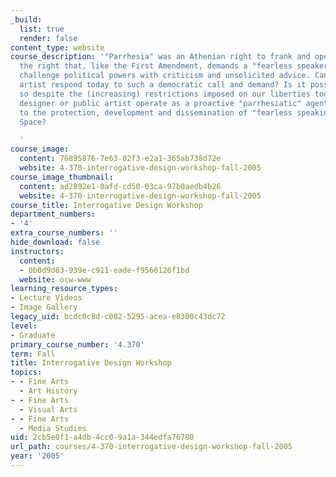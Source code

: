 ```yaml
---
_build:
  list: true
  render: false
content_type: website
course_description: '"Parrhesia" was an Athenian right to frank and open speaking,
  the right that, like the First Amendment, demands a "fearless speaker" who must
  challenge political powers with criticism and unsolicited advice. Can designer and
  artist respond today to such a democratic call and demand? Is it possible to do
  so despite the (increasing) restrictions imposed on our liberties today? Can the
  designer or public artist operate as a proactive "parrhesiatic" agent and contribute
  to the protection, development and dissemination of "fearless speaking" in Public
  Space?

  '
course_image:
  content: 76895876-7e63-02f3-e2a1-365ab738d72e
  website: 4-370-interrogative-design-workshop-fall-2005
course_image_thumbnail:
  content: ad2892e1-0afd-cd50-03ca-97b0aedb4b26
  website: 4-370-interrogative-design-workshop-fall-2005
course_title: Interrogative Design Workshop
department_numbers:
- '4'
extra_course_numbers: ''
hide_download: false
instructors:
  content:
  - 0b0d9d83-939e-c911-eade-f9560126f1bd
  website: ocw-www
learning_resource_types:
- Lecture Videos
- Image Gallery
legacy_uid: bcdc0c8d-c082-5295-acea-e8300c43dc72
level:
- Graduate
primary_course_number: '4.370'
term: Fall
title: Interrogative Design Workshop
topics:
- - Fine Arts
  - Art History
- - Fine Arts
  - Visual Arts
- - Fine Arts
  - Media Studies
uid: 2cb5e0f1-a4db-4cc0-9a1a-344edfa76780
url_path: courses/4-370-interrogative-design-workshop-fall-2005
year: '2005'
---
```

